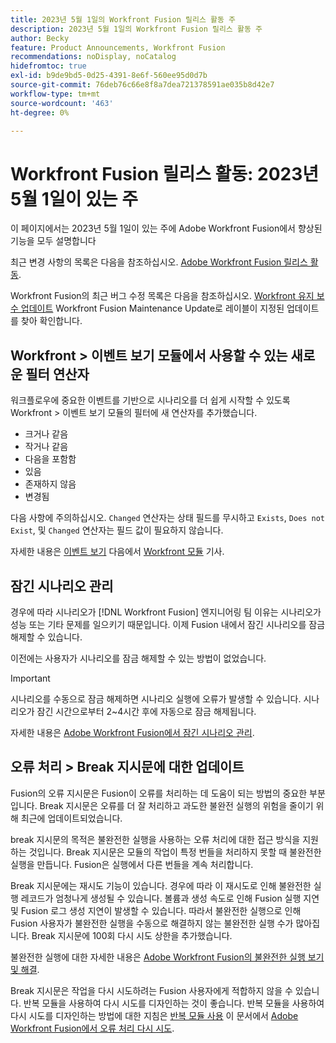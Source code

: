 ```yaml
---
title: 2023년 5월 1일의 Workfront Fusion 릴리스 활동 주
description: 2023년 5월 1일의 Workfront Fusion 릴리스 활동 주
author: Becky
feature: Product Announcements, Workfront Fusion
recommendations: noDisplay, noCatalog
hidefromtoc: true
exl-id: b9de9bd5-0d25-4391-8e6f-560ee95d0d7b
source-git-commit: 76deb76c66e8f8a7dea721378591ae035b8d42e7
workflow-type: tm+mt
source-wordcount: '463'
ht-degree: 0%

---
```


# Workfront Fusion 릴리스 활동: 2023년 5월 1일이 있는 주

이 페이지에서는 2023년 5월 1일이 있는 주에 Adobe Workfront Fusion에서 향상된 기능을 모두 설명합니다

최근 변경 사항의 목록은 다음을 참조하십시오. [Adobe Workfront Fusion 릴리스 활동](../../../product-announcements/product-releases/fusion-release-activity/fusion-release-activity.md).

Workfront Fusion의 최근 버그 수정 목록은 다음을 참조하십시오. [Workfront 유지 보수 업데이트](https://experienceleague.adobe.com/docs/workfront-known-issues/releases/current-updates.html) Workfront Fusion Maintenance Update로 레이블이 지정된 업데이트를 찾아 확인합니다.

## Workfront > 이벤트 보기 모듈에서 사용할 수 있는 새로운 필터 연산자

워크플로우에 중요한 이벤트를 기반으로 시나리오를 더 쉽게 시작할 수 있도록 Workfront > 이벤트 보기 모듈의 필터에 새 연산자를 추가했습니다.

* 크거나 같음
* 작거나 같음
* 다음을 포함함
* 있음
* 존재하지 않음
* 변경됨

다음 사항에 주의하십시오. `Changed` 연산자는 상태 필드를 무시하고 `Exists`, `Does not Exist`, 및 `Changed` 연산자는 필드 값이 필요하지 않습니다.

자세한 내용은 [이벤트 보기](/help/quicksilver/workfront-fusion/apps-and-their-modules/workfront-modules.md#watch-events) 다음에서 [Workfront 모듈](/help/quicksilver/workfront-fusion/apps-and-their-modules/workfront-modules.md) 기사.

## 잠긴 시나리오 관리

경우에 따라 시나리오가 [!DNL Workfront Fusion] 엔지니어링 팀 이유는 시나리오가 성능 또는 기타 문제를 일으키기 때문입니다. 이제 Fusion 내에서 잠긴 시나리오를 잠금 해제할 수 있습니다.

이전에는 사용자가 시나리오를 잠금 해제할 수 있는 방법이 없었습니다.

>[!IMPORTANT]
>
>시나리오를 수동으로 잠금 해제하면 시나리오 실행에 오류가 발생할 수 있습니다. 시나리오가 잠긴 시간으로부터 2~4시간 후에 자동으로 잠금 해제됩니다.

자세한 내용은 [Adobe Workfront Fusion에서 잠긴 시나리오 관리](/help/quicksilver/workfront-fusion/scenarios/view-and-manage-locked-scenarios.md).

## 오류 처리 > Break 지시문에 대한 업데이트

Fusion의 오류 지시문은 Fusion이 오류를 처리하는 데 도움이 되는 방법의 중요한 부분입니다. Break 지시문은 오류를 더 잘 처리하고 과도한 불완전 실행의 위험을 줄이기 위해 최근에 업데이트되었습니다.

break 지시문의 목적은 불완전한 실행을 사용하는 오류 처리에 대한 접근 방식을 지원하는 것입니다. Break 지시문은 모듈의 작업이 특정 번들을 처리하지 못할 때 불완전한 실행을 만듭니다. Fusion은 실행에서 다른 번들을 계속 처리합니다.

Break 지시문에는 재시도 기능이 있습니다. 경우에 따라 이 재시도로 인해 불완전한 실행 레코드가 엄청나게 생성될 수 있습니다. 볼륨과 생성 속도로 인해 Fusion 실행 지연 및 Fusion 로그 생성 지연이 발생할 수 있습니다. 따라서 불완전한 실행으로 인해 Fusion 사용자가 불완전한 실행을 수동으로 해결하지 않는 불완전한 실행 수가 많아집니다. Break 지시문에 100회 다시 시도 상한을 추가했습니다.

불완전한 실행에 대한 자세한 내용은 [Adobe Workfront Fusion의 불완전한 실행 보기 및 해결](/help/quicksilver/workfront-fusion/scenarios/view-and-resolve-incomplete-executions.md).

Break 지시문은 작업을 다시 시도하려는 Fusion 사용자에게 적합하지 않을 수 있습니다. 반복 모듈을 사용하여 다시 시도를 디자인하는 것이 좋습니다. 반복 모듈을 사용하여 다시 시도를 디자인하는 방법에 대한 지침은 [반복 모듈 사용](/help/quicksilver/workfront-fusion/errors/retry.md#use-the-repeater-module) 이 문서에서 [Adobe Workfront Fusion에서 오류 처리 다시 시도](/help/quicksilver/workfront-fusion/errors/retry.md).
